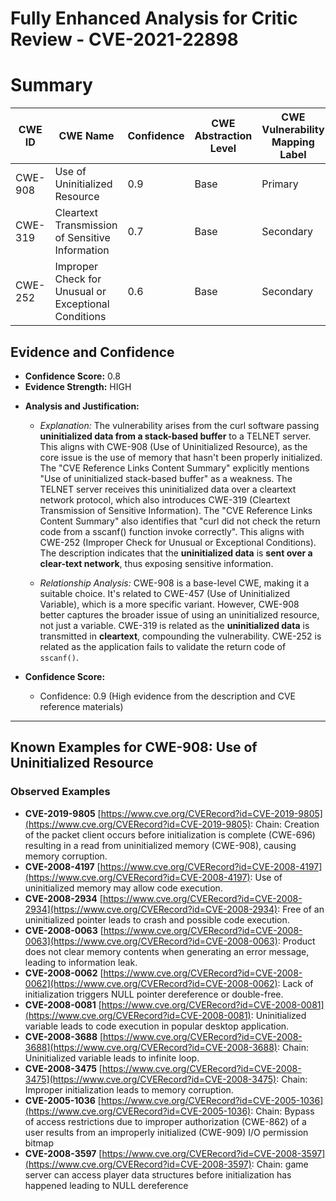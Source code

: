 # Fully Enhanced Analysis for Critic Review - CVE-2021-22898

# Summary
| CWE ID | CWE Name | Confidence | CWE Abstraction Level | CWE Vulnerability Mapping Label | CWE-Vulnerability Mapping Notes |
|---|---|---|---|---|---|
| CWE-908 | Use of Uninitialized Resource | 0.9 | Base | Primary | Allowed |
| CWE-319 | Cleartext Transmission of Sensitive Information | 0.7 | Base | Secondary | Allowed |
| CWE-252 | Improper Check for Unusual or Exceptional Conditions | 0.6 | Base | Secondary | Allowed |

## Evidence and Confidence

*   **Confidence Score:** 0.8
*   **Evidence Strength:** HIGH

- **Analysis and Justification:**  
  - *Explanation:* The vulnerability arises from the curl software passing **uninitialized data from a stack-based buffer** to a TELNET server. This aligns with CWE-908 (Use of Uninitialized Resource), as the core issue is the use of memory that hasn't been properly initialized. The "CVE Reference Links Content Summary" explicitly mentions "Use of uninitialized stack-based buffer" as a weakness. The TELNET server receives this uninitialized data over a cleartext network protocol, which also introduces CWE-319 (Cleartext Transmission of Sensitive Information). The "CVE Reference Links Content Summary" also identifies that "curl did not check the return code from a sscanf() function invoke correctly". This aligns with CWE-252 (Improper Check for Unusual or Exceptional Conditions). The description indicates that the **uninitialized data** is **sent over a clear-text network**, thus exposing sensitive information.

  - *Relationship Analysis:* CWE-908 is a base-level CWE, making it a suitable choice. It's related to CWE-457 (Use of Uninitialized Variable), which is a more specific variant. However, CWE-908 better captures the broader issue of using an uninitialized resource, not just a variable. CWE-319 is related as the **uninitialized data** is transmitted in **cleartext**, compounding the vulnerability. CWE-252 is related as the application fails to validate the return code of `sscanf()`.

- **Confidence Score:**  
  - Confidence: 0.9 (High evidence from the description and CVE reference materials)

---



## Known Examples for CWE-908: Use of Uninitialized Resource
### Observed Examples
- **CVE-2019-9805** [https://www.cve.org/CVERecord?id=CVE-2019-9805](https://www.cve.org/CVERecord?id=CVE-2019-9805): Chain: Creation of the packet client occurs before initialization is complete (CWE-696) resulting in a read from uninitialized memory (CWE-908), causing memory corruption.
- **CVE-2008-4197** [https://www.cve.org/CVERecord?id=CVE-2008-4197](https://www.cve.org/CVERecord?id=CVE-2008-4197): Use of uninitialized memory may allow code execution.
- **CVE-2008-2934** [https://www.cve.org/CVERecord?id=CVE-2008-2934](https://www.cve.org/CVERecord?id=CVE-2008-2934): Free of an uninitialized pointer leads to crash and possible code execution.
- **CVE-2008-0063** [https://www.cve.org/CVERecord?id=CVE-2008-0063](https://www.cve.org/CVERecord?id=CVE-2008-0063): Product does not clear memory contents when generating an error message, leading to information leak.
- **CVE-2008-0062** [https://www.cve.org/CVERecord?id=CVE-2008-0062](https://www.cve.org/CVERecord?id=CVE-2008-0062): Lack of initialization triggers NULL pointer dereference or double-free.
- **CVE-2008-0081** [https://www.cve.org/CVERecord?id=CVE-2008-0081](https://www.cve.org/CVERecord?id=CVE-2008-0081): Uninitialized variable leads to code execution in popular desktop application.
- **CVE-2008-3688** [https://www.cve.org/CVERecord?id=CVE-2008-3688](https://www.cve.org/CVERecord?id=CVE-2008-3688): Chain: Uninitialized variable leads to infinite loop.
- **CVE-2008-3475** [https://www.cve.org/CVERecord?id=CVE-2008-3475](https://www.cve.org/CVERecord?id=CVE-2008-3475): Chain: Improper initialization leads to memory corruption.
- **CVE-2005-1036** [https://www.cve.org/CVERecord?id=CVE-2005-1036](https://www.cve.org/CVERecord?id=CVE-2005-1036): Chain: Bypass of access restrictions due to improper authorization (CWE-862) of a user results from an improperly initialized (CWE-909) I/O permission bitmap
- **CVE-2008-3597** [https://www.cve.org/CVERecord?id=CVE-2008-3597](https://www.cve.org/CVERecord?id=CVE-2008-3597): Chain: game server can access player data structures before initialization has happened leading to NULL dereference
